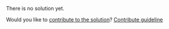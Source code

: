 
There is no solution yet.

Would you like to [contribute to the solution](https://github.com/BFEdev/BFE.dev-solutions/blob/main/question/how-webpack-works_en.md)? [Contribute guideline](https://github.com/BFEdev/BFE.dev-solutions#how-to-contribute)
